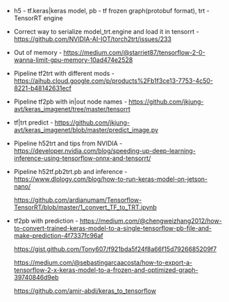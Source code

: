  - h5 - tf.keras|keras model, pb - tf frozen graph(protobuf format), trt - TensorRT engine

 - Correct way to serialize model_trt.engine and load it in tensorrt  - https://github.com/NVIDIA-AI-IOT/torch2trt/issues/233

 - Out of memory - https://medium.com/@starriet87/tensorflow-2-0-wanna-limit-gpu-memory-10ad474e2528

 - Pipeline tf2trt with different mods - https://aihub.cloud.google.com/p/products%2Fb1f3ce13-7753-4c50-8221-b48142631ecf

 - Pipeline tf2pb with in|out node names - https://github.com/jkjung-avt/keras_imagenet/tree/master/tensorrt

 - tf|trt predict - https://github.com/jkjung-avt/keras_imagenet/blob/master/predict_image.py

 - Pipeline h52trt and tips from NVIDIA - https://developer.nvidia.com/blog/speeding-up-deep-learning-inference-using-tensorflow-onnx-and-tensorrt/
 
 - Pipeline h52tf.pb2trt.pb and inference - https://www.dlology.com/blog/how-to-run-keras-model-on-jetson-nano/
 
    https://github.com/ardianumam/Tensorflow-TensorRT/blob/master/1_convert_TF_to_TRT.ipynb

 - tf2pb with prediction - https://medium.com/@chengweizhang2012/how-to-convert-trained-keras-model-to-a-single-tensorflow-pb-file-and-make-prediction-4f7337fc96af
                  
    https://gist.github.com/Tony607/f921bda5f24f8a66f15d7926685209f7

    https://medium.com/@sebastingarcaacosta/how-to-export-a-tensorflow-2-x-keras-model-to-a-frozen-and-optimized-graph-39740846d9eb

    https://github.com/amir-abdi/keras_to_tensorflow 
